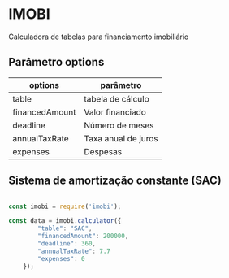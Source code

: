 # IMOBI

Calculadora de tabelas para financiamento imobiliário

## Parâmetro options

| options        | parâmetro   |
|----------------|---------------------|
| table          | tabela de cálculo   |
| financedAmount | Valor financiado    |
| deadline       | Número de meses     |
| annualTaxRate  | Taxa anual de juros |
| expenses       | Despesas            |

## Sistema de amortização constante (SAC)

```js

const imobi = require('imobi');

const data = imobi.calculator({
        "table": "SAC",
        "financedAmount": 200000,
        "deadline": 360,
        "annualTaxRate": 7.7
        "expenses": 0
    });

```

